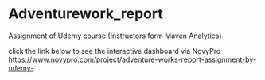 # Adventurework_report
Assignment of Udemy course (Instructors form Maven Analytics)

click the link below to see the interactive dashboard via NovyPro 
https://www.novypro.com/project/adventure-works-report-assignment-by-udemy-
